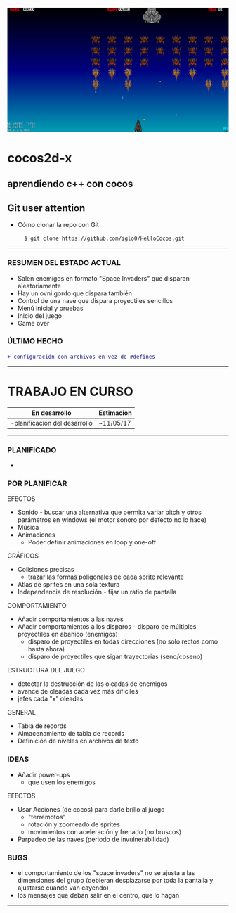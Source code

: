 ![nice screenshot!](/Resources/HelloCocos.jpg)
<!--img src="http://www.cocos2d-x.org/attachments/801/cocos2dx_portrait.png" width=100-->

<!-- colores
```diff
+ esto sale en verde
-  y esto en rojo
```
-->

# cocos2d-x
## aprendiendo c++ con cocos

Git user attention
-----------------------

* Cómo clonar la repo con Git

        $ git clone https://github.com/iglo0/HelloCocos.git

---

### RESUMEN DEL ESTADO ACTUAL

- Salen enemigos en formato "Space Invaders" que disparan aleatoriamente
- Hay un ovni gordo que dispara también
- Control de una nave que dispara proyectiles sencillos
- Menú inicial y pruebas
- Inicio del juego
- Game over

### ÚLTIMO HECHO

```diff
+ configuración con archivos en vez de #defines
```

----
# TRABAJO EN CURSO
En desarrollo | Estimacion
----------------- | -------------
-planificación del desarrollo | ~11/05/17

---

### PLANIFICADO

- 

### POR PLANIFICAR

EFECTOS
- Sonido
        - buscar una alternativa que permita variar pitch y otros parámetros en windows (el motor sonoro por defecto no lo hace)
- Música
- Animaciones
	- Poder definir animaciones en loop y one-off

GRÁFICOS
- Colisiones precisas
	- trazar las formas poligonales de cada sprite relevante
- Atlas de sprites en una sola textura
- Independencia de resolución
        - fijar un ratio de pantalla

COMPORTAMIENTO
- Añadir comportamientos a las naves
- Añadir comportamientos a los disparos
        - disparo de múltiples proyectiles en abanico (enemigos)
	- disparo de proyectiles en todas direcciones (no solo rectos como hasta ahora)
	- disparo de proyectiles que sigan trayectorias (seno/coseno)

ESTRUCTURA DEL JUEGO
- detectar la destrucción de las oleadas de enemigos
- avance de oleadas cada vez más dificiles
- jefes cada "x" oleadas

GENERAL
- Tabla de records
- Almacenamiento de tabla de records
- Definición de niveles en archivos de texto

### IDEAS

- Añadir power-ups
	- que usen los enemigos

EFECTOS
- Usar Acciones (de cocos) para darle brillo al juego
	- "terremotos"
	- rotación y zoomeado de sprites
	- movimientos con aceleración y frenado (no bruscos)
- Parpadeo de las naves (periodo de invulnerabilidad)
	
	
	

### BUGS

- el comportamiento de los "space invaders" no se ajusta a las dimensiones del grupo (debieran desplazarse por toda la pantalla y ajustarse cuando van cayendo)
- los mensajes que deban salir en el centro, que lo hagan

---

